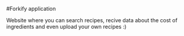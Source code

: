 #Forkify application

Website where you can search recipes, recive data about the cost of ingredients and even upload your own recipes :)
